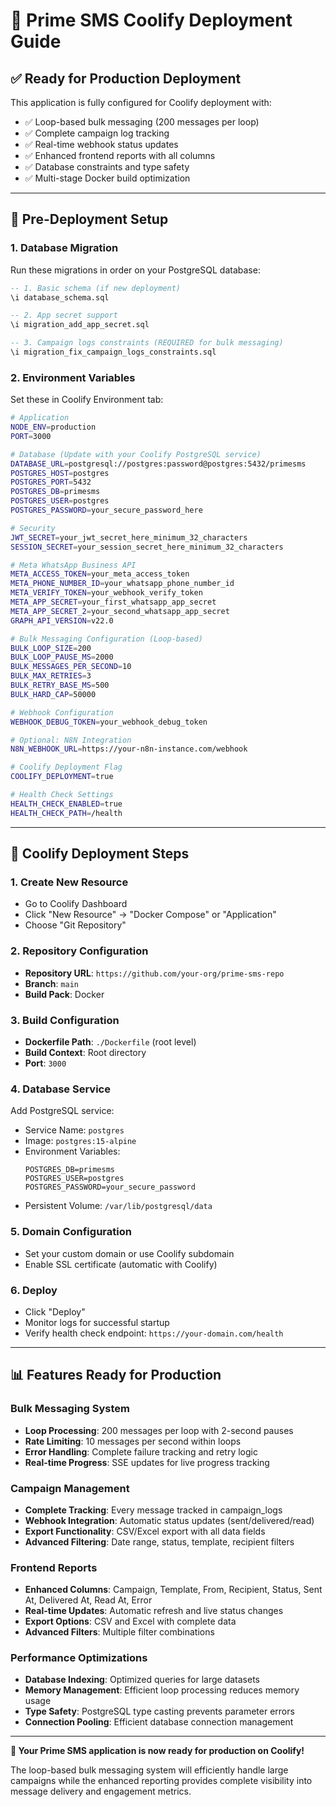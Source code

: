 # 🚀 Prime SMS Coolify Deployment Guide

## ✅ **Ready for Production Deployment**

This application is fully configured for Coolify deployment with:
- ✅ Loop-based bulk messaging (200 messages per loop)
- ✅ Complete campaign log tracking  
- ✅ Real-time webhook status updates
- ✅ Enhanced frontend reports with all columns
- ✅ Database constraints and type safety
- ✅ Multi-stage Docker build optimization

---

## 🔧 **Pre-Deployment Setup**

### 1. **Database Migration**
Run these migrations in order on your PostgreSQL database:

```sql
-- 1. Basic schema (if new deployment)
\i database_schema.sql

-- 2. App secret support  
\i migration_add_app_secret.sql

-- 3. Campaign logs constraints (REQUIRED for bulk messaging)
\i migration_fix_campaign_logs_constraints.sql
```

### 2. **Environment Variables**
Set these in Coolify Environment tab:

```bash
# Application
NODE_ENV=production
PORT=3000

# Database (Update with your Coolify PostgreSQL service)
DATABASE_URL=postgresql://postgres:password@postgres:5432/primesms
POSTGRES_HOST=postgres
POSTGRES_PORT=5432
POSTGRES_DB=primesms
POSTGRES_USER=postgres
POSTGRES_PASSWORD=your_secure_password_here

# Security
JWT_SECRET=your_jwt_secret_here_minimum_32_characters
SESSION_SECRET=your_session_secret_here_minimum_32_characters

# Meta WhatsApp Business API
META_ACCESS_TOKEN=your_meta_access_token
META_PHONE_NUMBER_ID=your_whatsapp_phone_number_id
META_VERIFY_TOKEN=your_webhook_verify_token
META_APP_SECRET=your_first_whatsapp_app_secret
META_APP_SECRET_2=your_second_whatsapp_app_secret
GRAPH_API_VERSION=v22.0

# Bulk Messaging Configuration (Loop-based)
BULK_LOOP_SIZE=200
BULK_LOOP_PAUSE_MS=2000
BULK_MESSAGES_PER_SECOND=10
BULK_MAX_RETRIES=3
BULK_RETRY_BASE_MS=500
BULK_HARD_CAP=50000

# Webhook Configuration
WEBHOOK_DEBUG_TOKEN=your_webhook_debug_token

# Optional: N8N Integration
N8N_WEBHOOK_URL=https://your-n8n-instance.com/webhook

# Coolify Deployment Flag
COOLIFY_DEPLOYMENT=true

# Health Check Settings
HEALTH_CHECK_ENABLED=true
HEALTH_CHECK_PATH=/health
```

---

## 🐳 **Coolify Deployment Steps**

### 1. **Create New Resource**
- Go to Coolify Dashboard
- Click "New Resource" → "Docker Compose" or "Application"
- Choose "Git Repository"

### 2. **Repository Configuration**
- **Repository URL**: `https://github.com/your-org/prime-sms-repo`
- **Branch**: `main`
- **Build Pack**: Docker

### 3. **Build Configuration**
- **Dockerfile Path**: `./Dockerfile` (root level)
- **Build Context**: Root directory
- **Port**: `3000`

### 4. **Database Service**
Add PostgreSQL service:
- Service Name: `postgres`
- Image: `postgres:15-alpine`
- Environment Variables:
  ```
  POSTGRES_DB=primesms
  POSTGRES_USER=postgres
  POSTGRES_PASSWORD=your_secure_password
  ```
- Persistent Volume: `/var/lib/postgresql/data`

### 5. **Domain Configuration**
- Set your custom domain or use Coolify subdomain
- Enable SSL certificate (automatic with Coolify)

### 6. **Deploy**
- Click "Deploy"
- Monitor logs for successful startup
- Verify health check endpoint: `https://your-domain.com/health`

---

## 📊 **Features Ready for Production**

### **Bulk Messaging System**
- **Loop Processing**: 200 messages per loop with 2-second pauses
- **Rate Limiting**: 10 messages per second within loops
- **Error Handling**: Complete failure tracking and retry logic
- **Real-time Progress**: SSE updates for live progress tracking

### **Campaign Management**
- **Complete Tracking**: Every message tracked in campaign_logs
- **Webhook Integration**: Automatic status updates (sent/delivered/read)
- **Export Functionality**: CSV/Excel export with all data fields
- **Advanced Filtering**: Date range, status, template, recipient filters

### **Frontend Reports**
- **Enhanced Columns**: Campaign, Template, From, Recipient, Status, Sent At, Delivered At, Read At, Error
- **Real-time Updates**: Automatic refresh and live status changes
- **Export Options**: CSV and Excel with complete data
- **Advanced Filters**: Multiple filter combinations

### **Performance Optimizations**
- **Database Indexing**: Optimized queries for large datasets
- **Memory Management**: Efficient loop processing reduces memory usage
- **Type Safety**: PostgreSQL type casting prevents parameter errors
- **Connection Pooling**: Efficient database connection management

---

**🎉 Your Prime SMS application is now ready for production on Coolify!**

The loop-based bulk messaging system will efficiently handle large campaigns while the enhanced reporting provides complete visibility into message delivery and engagement metrics.